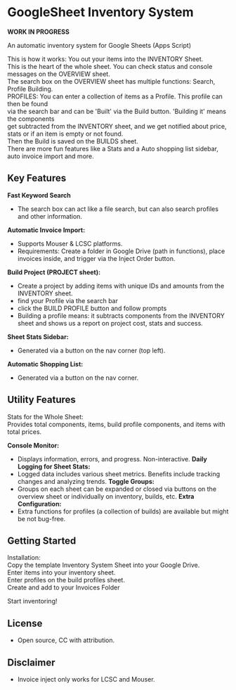 # GoogleSheet Inventory System

**WORK IN PROGRESS**

An automatic inventory system for Google Sheets (Apps Script)  
  
This is how it works: You out your items into the INVENTORY Sheet.  
This is the heart of the whole sheet. You can check status and console messages on the OVERVIEW sheet.  
The search box on the OVERVIEW sheet has multiple functions: Search, Profile Building.  
PROFILES: You can enter a collection of items as a Profile. This profile can then be found  
via the search bar and can be 'Built' via the Build button. 'Building it' means the components  
get subtracted from the INVENTORY sheet, and we get notified about price, stats or if an item is empty or not found.  
Then the Build is saved on the BUILDS sheet.  
There are more fun features like a Stats and a Auto shopping list sidebar, auto invoice import and more.  
  

## Key Features
**Fast Keyword Search**
- The search box can act like a file search, but can also search profiles and other information.  
  
**Automatic Invoice Import:**
- Supports Mouser & LCSC platforms.
- Requirements: Create a folder in Google Drive (path in functions), place invoices inside, and trigger via the Inject Order button.
  
**Build Project (PROJECT sheet):**
- Create a project by adding items with unique IDs and amounts from the INVENTORY sheet.
- find your Profile via the search bar
- click the BUILD PROFILE button and follow prompts
- Building a profile means: it subtracts components from the INVENTORY sheet and shows us a report on project cost, stats and success.
  
**Sheet Stats Sidebar:**
- Generated via a button on the nav corner (top left).
  
**Automatic Shopping List:**
- Generated via a button on the nav corner.  

## Utility Features
Stats for the Whole Sheet:  
Provides total components, items, build profile components, and items with total prices.  
  
**Console Monitor:**
- Displays information, errors, and progress. Non-interactive.
**Daily Logging for Sheet Stats:**
- Logged data includes various sheet metrics. Benefits include tracking changes and analyzing trends.
**Toggle Groups:**
- Groups on each sheet can be expanded or closed via buttons on the overview sheet or individually on inventory, builds, etc.
**Extra Configuration:**
- Extra functions for profiles (a collection of builds) are available but might be not bug-free.


## Getting Started
Installation:  
Copy the template Inventory System Sheet into your Google Drive.  
Enter items into your inventory sheet.  
Enter profiles on the build profiles sheet.  
Create and add to your Invoices Folder  
  
Start inventoring!

## License
- Open source, CC with attribution.

## Disclaimer
- Invoice inject only works for LCSC and Mouser.
